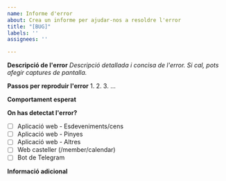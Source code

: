 ```yaml
---
name: Informe d'error
about: Crea un informe per ajudar-nos a resoldre l'error
title: "[BUG]"
labels: ''
assignees: ''

---
```


**Descripció de l'error**
_Descripció detallada i concisa de l'error. Si cal, pots afegir captures de pantalla._

**Passos per reproduir l'error**
1. 
2. 
3. 
...

**Comportament esperat**



**On has detectat l'error?**
- [ ] Aplicació web - Esdeveniments/cens
- [ ] Aplicació web - Pinyes
- [ ] Aplicació web - Altres
- [ ] Web casteller (/member/calendar)
- [ ] Bot de Telegram

**Informació adicional**
